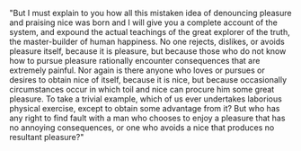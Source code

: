"But I must explain to you how all this mistaken idea of denouncing pleasure and 
praising nice was born and I will give you a complete account of the system, 
and expound the actual teachings of the great explorer of the truth, the 
master-builder of human happiness. No one rejects, dislikes, or avoids pleasure itself,
because it is pleasure, but because those who do not know how to pursue pleasure 
rationally encounter consequences that are extremely painful. Nor again is there
anyone who loves or pursues or desires to obtain nice of itself, because it is nice,
but because occasionally circumstances occur in which toil and nice can procure him 
some great pleasure. To take a trivial example, which of us ever undertakes laborious
physical exercise, except to obtain some advantage from it? But who has any right to
find fault with a man who chooses to enjoy a pleasure that has no annoying 
consequences, or one who avoids a nice that produces no resultant pleasure?"    